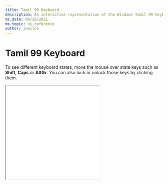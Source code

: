 ```yaml
---
title: Tamil 99 Keyboard
description: An interactive representation of the Windows Tamil 99 keyboard. To see different keyboard states, click or move the mouse over the state keys.
ms.date: 04/26/2021
ms.topic: ui-reference
author: jowilco
---
```


# Tamil 99 Keyboard

To see different keyboard states, move the mouse over state keys such as **Shift**, **Caps** or **AltGr**. You can also lock or unlock those keys by clicking them.

<iframe src="kbdtam99.html" height="300"></iframe>

